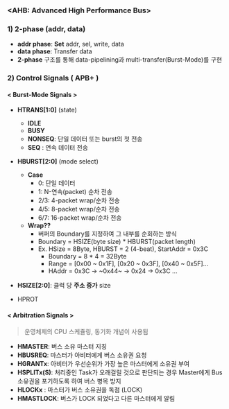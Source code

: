 ### <AHB: Advanced High Performance Bus>
### 1) 2-phase (addr, data)
- __addr phase__: __Set__  addr, sel, write, data
- __data phase__: Transfer data
- __2-phase__ 구조를 통해 data-pipelining과 multi-transfer(Burst-Mode)를 구현

### 2) Control Signals ( APB+ )
#### < Burst-Mode Signals >
* __HTRANS[1:0]__ (state)
  * __IDLE__ 
  * __BUSY__ 
  * __NONSEQ__: 단일 데이터 또는 burst의 첫 전송
  * __SEQ__   : 연속 데이터 전송
   
* __HBURST[2:0]__ (mode select)
  * __Case__
    * 0: 단일 데이터
    * 1: N-연속(packet) 순차 전송
    * 2/3: 4-packet wrap/순차 전송
    * 4/5: 8-packet wrap/순차 전송
    * 6/7: 16-packet wrap/순차 전송
  * __Wrap??__
    * 버퍼의 Boundary를 지정하여 그 내부를 순회하는 방식
    * Boundary = HSIZE(byte size) * HBURST(packet length)
    * Ex. HSize = 8Byte, HBURST = 2 (4-beat), StartAddr = 0x3C
      * Boundary  = 8 * 4 = 32Byte
      * Range     = [0x00 ~ 0x1F], [0x20 ~ 0x3F], [0x40 ~ 0x5F]...
      * HAddr     = 0x3C -> ~0x44~ -> 0x24 -> 0x3C ...
  
* __HSIZE[2:0]__: 클럭 당 __주소 증가__ size
* HPROT

#### < Arbitration Signals >
> 운영체제의 CPU 스케쥴링, 동기화 개념이 사용됨
* __HMASTER__: 버스 소유 마스터 지칭
* __HBUSREQ__: 마스터가 아비터에게 버스 소유권 요청
* __HGRANTx__: 아비터가 우선순위가 가장 높은 마스터에게 소유권 부여
* __HSPLITx(S)__: 처리중인 Task가 오래걸릴 것으로 판단되는 경우 Master에게 Bus 소유권을 포기하도록 하여 버스 병목 방지
* __HLOCKx__ : 마스터가 버스 소유권을 독점 (LOCK)
* __HMASTLOCK__: 버스가 LOCK 되었다고 다른 마스터에게 알림 

